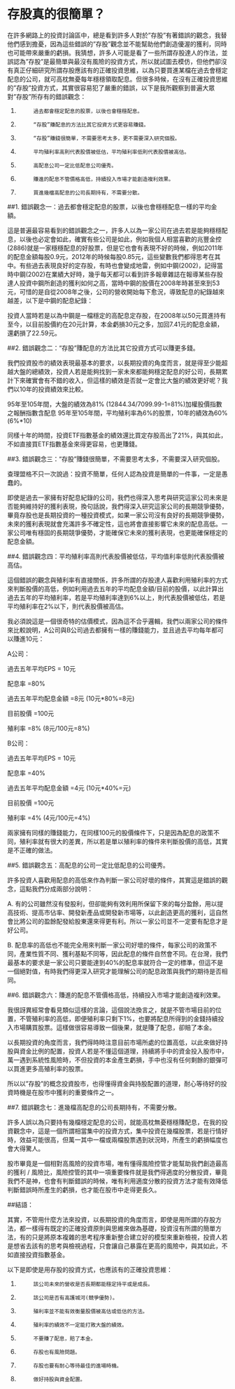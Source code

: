 # 存股真的很簡單？


在許多網路上的投資討論區中，總是看到許多人對於”存股”有著錯誤的觀念，我替他們感到擔憂，因為這些錯誤的”存股”觀念並不能幫助他們創造優渥的獲利，同時也可能帶來嚴重的虧損。我猜想，許多人可能是看了一些所謂存股達人的作法，並誤認為”存股”是最簡單與最沒有風險的投資方式，所以就試圖去模仿，但他們卻沒有真正仔細研究所謂存股應該有的正確投資思維，以為只要買進某檔在過去會穩定配息的公司，就可高枕無憂每年穩穩領取配息。但很多時候，在沒有正確投資思維的”存股”投資方式，其實很容易犯了嚴重的錯誤，以下是我所觀察到普遍大眾對”存股”所存有的錯誤觀念：


1.          過去都會穩定配息的股票，以後也會穩穩配息。

2.          “存股”賺配息的方法比其它投資方式更容易賺錢。

3.          “存股”賺錢很簡單，不需要思考太多，更不需要深入研究個股。

4.          平均殖利率高則代表股價被低估，平均殖利率低則代表股價被高估。

5.          高配息公司一定比低配息公司優秀。

6.          賺進的配息不管價格高低，持續投入市場才能創造複利效果。

7.          買進幾檔高配息的公司長期持有，不需要分散。


##1.          錯誤觀念一：過去都會穩定配息的股票，以後也會穩穩配息一樣的平均金額。

這是普遍最容易看到的錯誤觀念之一，許多人以為一家公司在過去若是能夠穩穩配息，以後也必定會如此，確實有些公司是如此，例如我個人相當喜歡的兆豐金控(2886)就是一家穩穩配息的好股票，但是它也會有表現不好的時候，例如2011年的配息金額每股0.9元，2012年的時候每股0.85元，這些變數我們都得思考在其中。有些過去表現良好的定存股，有時也會變成地雷，例如中鋼(2002)，記得當時中鋼(2002)在業績大好時，幾乎每天都可以看到許多報章雜誌在報導某些存股達人投資中鋼所創造的獲利如何之高，當時中鋼的股價在2008年時甚至來到53元，可惜的是自從2008年之後，公司的營收開始每下愈況，導致配息的紀錄越來越差，以下是中鋼的配息紀錄：



投資人當時若是以為中鋼是一檔穩定的高配息定存股，在2008年以50元買進持有至今，以目前股價約在20元計算，本金虧損30元之多，加回7.41元的配息金額，還虧損了22.59元。



##2.          錯誤觀念二：“存股”賺配息的方法比其它投資方式可以賺更多錢。

我們投資股市的績效表現最基本的要求，以長期投資的角度而言，就是得至少能超越大盤的總績效，投資人若是能夠找到一家未來都能夠穩定配息的好公司，長期累計下來確實會有不錯的收入，但這樣的績效是否就一定會比大盤的績效更好呢？我們以10年的投資績效來比較。

 

95年至105年間，大盤的績效為81% (12844.34/7099.99-1=81%)加權股價指數之報酬指數含配息
95年至105年間，平均殖利率為6%的股票，10年的績效為60%(6%*10)

       

同樣十年的時間，投資ETF指數基金的績效還比買定存股高出了21%，與其如此，不如直接買ETF指數基金來得更容易，也更賺錢。

 

##3.          錯誤觀念三：“存股”賺錢很簡單，不需要思考太多，不需要深入研究個股。

 

查理盟格不只一次說過：投資不簡單，任何人認為投資是簡單的一件事，一定是愚蠢的。

 

即使是過去一家擁有好配息紀錄的公司，我們也得深入思考與研究這家公司未來是否能夠維持好的獲利表現，換句話說，我們得深入研究這家公司的長期競爭優勢，畢竟存股也是長期投資的一種投資模式，如果一家公司沒有良好的長期競爭優勢，未來的獲利表現就會充滿許多不確定性，這也將會直接影響它未來的配息高低。一家公司唯有穩固的長期競爭優勢，才能確保它未來的獲利表現，也更能確保穩定的配息金額。

 

##4.          錯誤觀念四：平均殖利率高則代表股價被低估，平均值利率低則代表股價被高估。

 

這個錯誤的觀念與殖利率有直接關係，許多所謂的存股達人喜歡利用殖利率的方式來判斷股價的高低，例如利用過去五年的平均配息金額/目前的股價，以此計算出過去五年的平均殖利率，若是平均殖利率達到6%以上，則代表股價被低估，若是平均殖利率在2%以下，則代表股價被高估。

 

我必須說這是一個很奇特的估價模式，因為這不合乎邏輯，我們以兩家公司的條件來比較說明，A公司與B公司過去都擁有一樣的賺錢能力，並且過去平均每年都可以賺進10元：

 

A公司：

過去五年平均EPS                = 10元

配息率                                    =80%

過去五年平均配息金額        =8元 (10元*80%=8元)

目前股價                                =100元

殖利率                                    =8% (8元/100元=8%)

 

B公司：

過去五年平均EPS                = 10元

配息率                                    =40%

過去五年平均配息金額        =4元 (10元*40%=元)

目前股價                                =100元

殖利率                                    =4% (4元/100元=4%)

 

兩家擁有同樣的賺錢能力，在同樣100元的股價條件下，只是因為配息的政策不同，殖利率就有很大的差異，所以若是單以殖利率的條件來判斷股價的高低，其實是不正確的做法。

 

##5.          錯誤觀念五：高配息的公司一定比低配息的公司優秀。

許多投資人喜歡用配息的高低來作為判斷一家公司好壞的條件，其實這是錯誤的觀念，這點我們分成兩部分說明：

A.          有的公司雖然沒有發股利，但卻能夠有效利用所保留下來的每分盈餘，用以提高技術、提高市佔率、開發新產品或開發新市場等，以此創造更高的獲利，這自然會比將公司的盈餘配發給股東還來得更有利。所以一家公司並不一定要有配息才是好公司。

B.          配息率的高低也不能完全用來判斷一家公司好壞的條件，每家公司的政策不同，產業性質不同、獲利基點不同等，因此配息的條件自然會不同。在台灣，我們最基本的要求是一家公司只要能達到40%的配息率就符合一定的標準，但這不是一個絕對值，有時我們得更深入研究才能理解公司的配息政策與我們的期待是否相同。

 

##6.          錯誤觀念六：賺進的配息不管價格高低，持續投入市場才能創造複利效果。

我很訝異經常會看見類似這樣的言論，這個說法換言之，就是不管市場目前的位置，不管殖利率的高低，即便殖利率只剩下1%，也要將配息所得到的金錢持續投入市場購買股票。這樣做很容易導致一個後果，就是賺了配息，卻賠了本金。

以長期投資的角度而言，我們得時時注意目前市場所處的位置高低，以此來做好持股與資金比例的配置，投資人若是不懂這個道理，持續將手中的資金投入股市中，萬一遇到系統性風險時，不但投資的本金產生虧損，手中也沒有任何剩餘的銀彈可以買進更多高殖利率的股票。

所以以”存股”的概念投資股市，也得懂得資金與持股配置的道理，耐心等待好的投資時機是在股市中獲利的重要條件之一。

 

##7.          錯誤觀念七：進幾檔高配息的公司長期持有，不需要分散。

許多人誤以為只要持有幾檔穩定配息的公司，就能高枕無憂穩穩賺配息，在我的投資觀念中，這是一個所謂相當集中的投資方式，集中投資在幾檔股票，若是行情好時，效益可能很高，但萬一其中一檔或兩檔股票遇到狀況時，所產生的虧損幅度也會大得驚人。

股市畢竟是一個相對高風險的投資市場，唯有懂得風險控管才能幫助我們創造最高的獲利 / 風險比，風險控管的其中一項重要條件就是我們得適度的分散投資，畢竟我們不是神，也會有判斷錯誤的時候，唯有利用適度分散的投資方法才能有效降低判斷錯誤時所產生的虧損，也才能在股市中走得更長久。

##結語：

其實，不管用什麼方法來投資，以長期投資的角度而言，即使是用所謂的存股方法，都一樣得有既定的正確投資原則與思維來做為基礎，投資沒有所謂的簡單方法，有的只是將原本複雜的思考程序重新整合建立好的模型來重新檢視，投資人若是想省去該有的思考與檢視過程，只會讓自己暴露在更高的風險中，與其如此，不如直接投資指數基金。

 

以下是即使是用存股的投資方式，也應該有的正確投資思維：

1.          該公司未來的營收是否長期都能穩定持平或是成長。

2.          該公司是否有高護城河(競爭優勢)。

3.          殖利率並不能有效衡量股價被高估或低估的方法。

4.          殖利率的績效不一定能打敗大盤的績效。

5.          不要賺了配息，賠了本金。

6.          存股也有風險問題。

7.          存股也要有耐心等待最佳的進場時機。

8.          做好持股與資金配置。